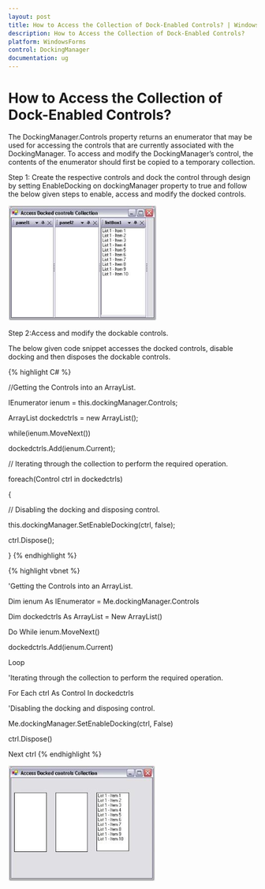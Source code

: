 ```yaml
---
layout: post
title: How to Access the Collection of Dock-Enabled Controls? | WindowsForms | Syncfusion
description: How to Access the Collection of Dock-Enabled Controls?
platform: WindowsForms
control: DockingManager
documentation: ug
---
```



# How to Access the Collection of Dock-Enabled Controls?

The DockingManager.Controls property returns an enumerator that may be used for accessing the controls that are currently associated with the DockingManager. To access and modify the DockingManager’s control, the contents of the enumerator should first be copied to a temporary collection. 

Step 1: Create the respective controls and dock the control through design by setting EnableDocking on dockingManager property to true and follow the below given steps to enable, access and modify the docked controls.

 ![](Docked-Group_images/Docked-Group_img1.jpeg)


Step 2:Access and modify the dockable controls.

The below given code snippet accesses the docked controls, disable docking and then disposes the dockable controls.

{% highlight C# %}






//Getting the Controls into an ArrayList.

IEnumerator ienum = this.dockingManager.Controls; 

ArrayList dockedctrls = new ArrayList(); 

while(ienum.MoveNext()) 

dockedctrls.Add(ienum.Current); 

// Iterating through the collection to perform the required operation.

foreach(Control ctrl in dockedctrls) 

{                         

// Disabling the docking and disposing control.

this.dockingManager.SetEnableDocking(ctrl, false); 

ctrl.Dispose(); 

}
{% endhighlight %}

{% highlight vbnet %}





'Getting the Controls into an ArrayList.

Dim ienum As IEnumerator = Me.dockingManager.Controls

Dim dockedctrls As ArrayList = New ArrayList()

Do While ienum.MoveNext()

   dockedctrls.Add(ienum.Current)

Loop

'Iterating through the collection to perform the required operation.

For Each ctrl As Control In dockedctrls

'Disabling the docking and disposing control.

Me.dockingManager.SetEnableDocking(ctrl, False)

ctrl.Dispose()

Next ctrl
{% endhighlight %}


 ![](Docked-Group_images/Docked-Group_img2.jpeg) 





